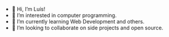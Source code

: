 - 👋 Hi, I’m Luís!
- 👀 I’m interested in computer programming.
- 🌱 I’m currently learning Web Development and others.
- 💞️ I’m looking to collaborate on side projects and open source.

